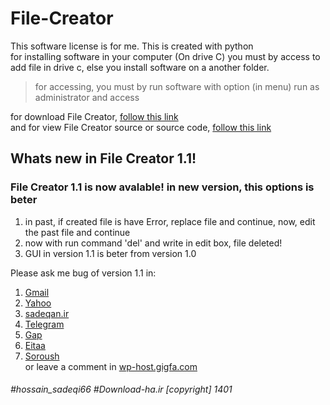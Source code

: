 # File-Creator
This software license is for me. This is created with python  
for installing software in your computer (On drive C) you must by access to add file in drive c, else you install software on a another folder.
> for accessing, you must by run software with option (in menu) run as administrator and access  

for download File Creator, [follow this link](https://github.com/n66583/File-Creator)  
and for view File Creator source or source code, [follow this link](https://github.com/n66583/File-Creator/releases/tag/source)
## Whats new in File Creator 1.1!
### File Creator 1.1 is now avalable! in new version, this options is beter
1. in past, if created file is have Error, replace file and continue, now, edit the past file and continue
2. now with run command 'del' and write in edit box, file deleted!
3. GUI in version 1.1 is beter from version 1.0

Please ask me bug of version 1.1 in:
  1. [Gmail](mailto:n66583@gmail.com)
  2. [Yahoo](mailto:hsadeqi66@gmail.com)
  3. [sadeqan.ir](mailto:info@sadeqan.ir)
  4. [Telegram](https://t.me/hossain_sadeqi66)
  5. [Gap](https://gap.im/hossain_sadeqi66)
  6. [Eitaa](https://eitaa.com/hossain_sadeqi66)
  7. [Soroush](https://splus.ir/hossain_sadeqi66)  
  or leave a comment in [wp-host.gigfa.com](http://wp-host.gigfa.com)
  
###### #hossain_sadeqi66 #Download-ha.ir [copyright] 1401
